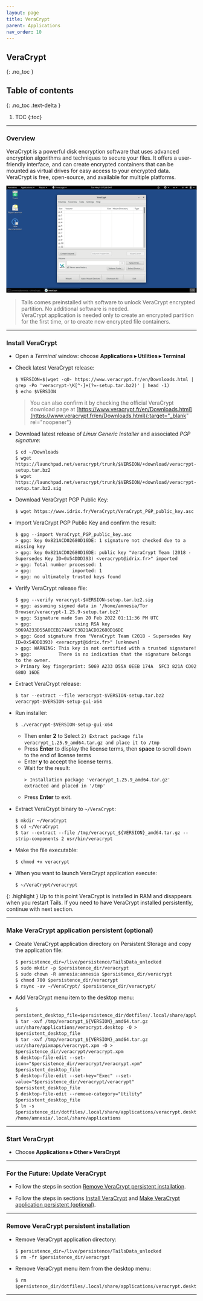 ```yaml
---
layout: page
title: VeraCrypt
parent: Applications
nav_order: 10
---
```


## VeraCrypt
{: .no_toc }

## Table of contents
{: .no_toc .text-delta }

1. TOC
{:toc}

---
### Overview

VeraCrypt is a powerful disk encryption software that uses advanced encryption algorithms and techniques to secure your files.
It offers a user-friendly interface, and can create encrypted containers that can be mounted as virtual drives for easy access to your encrypted data.
VeraCrypt is free, open-source, and available for multiple platforms.


![veracrypt.png](/images/veracrypt.png)


> Tails comes preinstalled with software to unlock VeraCrypt encrypted partition. No additional software is needed.<br>
> VeraCrypt application is needed only to create an encrypted partition for the first time, or to create new encrypted file containers.

---
### Install VeraCrypt

* Open a _Terminal_ window:  choose **Applications ▸ Utilities ▸ Terminal**


* Check latest VeraCrypt release:
  ```shell
  $ VERSION=$(wget -qO- https://www.veracrypt.fr/en/Downloads.html | grep -Po 'veracrypt-\K[^-]+(?=-setup.tar.bz2)' | head -1)
  $ echo $VERSION
  ```
  
  > You can also confirm it by checking the official VeraCrypt download page at [https://www.veracrypt.fr/en/Downloads.html](https://www.veracrypt.fr/en/Downloads.html){:target="_blank" rel="noopener"}   


* Download latest release of _Linux Generic Installer_ and associated _PGP signature_:
  ```shell
  $ cd ~/Downloads
  $ wget https://launchpad.net/veracrypt/trunk/$VERSION/+download/veracrypt-$VERSION-setup.tar.bz2
  $ wget https://launchpad.net/veracrypt/trunk/$VERSION/+download/veracrypt-$VERSION-setup.tar.bz2.sig
  ```


* Download VeraCrypt PGP Public Key:
  ```shell
  $ wget https://www.idrix.fr/VeraCrypt/VeraCrypt_PGP_public_key.asc
  ```

  
* Import VeraCrypt PGP Public Key and confirm the result: 

  ```shell
  $ gpg --import VeraCrypt_PGP_public_key.asc
  > gpg: key 0x821ACD02680D16DE: 1 signature not checked due to a missing key
  > gpg: key 0x821ACD02680D16DE: public key "VeraCrypt Team (2018 - Supersedes Key ID=0x54DDD393) <veracrypt@idrix.fr>" imported
  > gpg: Total number processed: 1
  > gpg:               imported: 1
  > gpg: no ultimately trusted keys found
  ```


* Verify VeraCrypt release file:
  ```shell
  $ gpg --verify veracrypt-$VERSION-setup.tar.bz2.sig
  > gpg: assuming signed data in '/home/amnesia/Tor Browser/veracrypt-1.25.9-setup.tar.bz2'
  > gpg: Signature made Sun 20 Feb 2022 01:11:36 PM UTC
  > gpg:                using RSA key 5069A233D55A0EEB174A5FC3821ACD02680D16DE
  > gpg: Good signature from "VeraCrypt Team (2018 - Supersedes Key ID=0x54DDD393) <veracrypt@idrix.fr>" [unknown]
  > gpg: WARNING: This key is not certified with a trusted signature!
  > gpg:          There is no indication that the signature belongs to the owner.
  > Primary key fingerprint: 5069 A233 D55A 0EEB 174A  5FC3 821A CD02 680D 16DE
  ```


* Extract VeraCrypt release:
  ```shell
  $ tar --extract --file veracrypt-$VERSION-setup.tar.bz2 veracrypt-$VERSION-setup-gui-x64
  ```


* Run installer:
  ```shell
  $ ./veracrypt-$VERSION-setup-gui-x64
  ```

  * Then enter **2** to Select `2) Extract package file veracrypt_1.25.9_amd64.tar.gz and place it to /tmp`
  * Press **Enter** to display the license terms, then **space** to scroll down to the end of license terms
  * Enter **y** to accept the license terms.
  * Wait for the result:
    ```
    > Installation package 'veracrypt_1.25.9_amd64.tar.gz' extracted and placed in '/tmp'
    ```
  * Press **Enter** to exit.


* Extract VeraCrypt binary to `~/VeraCrypt`:
  ```shell
  $ mkdir ~/VeraCrypt
  $ cd ~/VeraCrypt
  $ tar --extract --file /tmp/veracrypt_${VERSION}_amd64.tar.gz --strip-components 2 usr/bin/veracrypt
  ```


* Make the file executable:
  ```shell
  $ chmod +x veracrypt
  ```


* When you want to launch VeraCrypt application execute:
  ```shell
  $ ~/VeraCrypt/veracrypt
  ```

{: .highlight }
Up to this point VeraCrypt is installed in RAM and disappears when you restart Tails. If you need to have VeraCrypt installed persistently, continue with next section.  


---
### Make VeraCrypt application persistent (optional)

* Create VeraCrypt application directory on Persistent Storage and copy the application file:
  ```shell
  $ persistence_dir=/live/persistence/TailsData_unlocked
  $ sudo mkdir -p $persistence_dir/veracrypt
  $ sudo chown -R amnesia:amnesia $persistence_dir/veracrypt
  $ chmod 700 $persistence_dir/veracrypt 
  $ rsync -av ~/VeraCrypt/ $persistence_dir/veracrypt/
  ```

  
* Add VeraCrypt menu item to the desktop menu:
  ```shell
  $ persistent_desktop_file=$persistence_dir/dotfiles/.local/share/applications/veracrypt.desktop
  $ tar -xvf /tmp/veracrypt_${VERSION}_amd64.tar.gz usr/share/applications/veracrypt.desktop -O > $persistent_desktop_file
  $ tar -xvf /tmp/veracrypt_${VERSION}_amd64.tar.gz usr/share/pixmaps/veracrypt.xpm -O > $persistence_dir/veracrypt/veracrypt.xpm
  $ desktop-file-edit --set-icon="$persistence_dir/veracrypt/veracrypt.xpm" $persistent_desktop_file
  $ desktop-file-edit --set-key="Exec" --set-value="$persistence_dir/veracrypt/veracrypt" $persistent_desktop_file
  $ desktop-file-edit --remove-category="Utility" $persistent_desktop_file 
  $ ln -s $persistence_dir/dotfiles/.local/share/applications/veracrypt.desktop /home/amnesia/.local/share/applications
  ```

---
### Start VeraCrypt

* Choose **Applications ▸ Other ▸ VeraCrypt**

---
### For the Future: Update VeraCrypt

* Follow the steps in section [Remove VeraCrypt persistent installation](#remove-veracrypt-persistent-installation).


* Follow the steps in sections [Install VeraCrypt](#install-veracrypt) and [Make VeraCrypt application persistent (optional)](#make-veracrypt-application-persistent-optional).


---
### Remove VeraCrypt persistent installation

* Remove VeraCrypt application directory:
  ```shell
  $ persistence_dir=/live/persistence/TailsData_unlocked
  $ rm -fr $persistence_dir/veracrypt
  ```


* Remove VeraCrypt menu item from the desktop menu:
  ```shell
  $ rm $persistence_dir/dotfiles/.local/share/applications/veracrypt.desktop
  ```

---